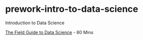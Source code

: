 # prework-intro-to-data-science

Introduction to Data Science

[The Field Guide to Data Science](https://www.boozallen.com/content/dam/boozallen_site/sig/pdf/publications/2015-field-guide-to-data-science.pdf) -  60 Mins
